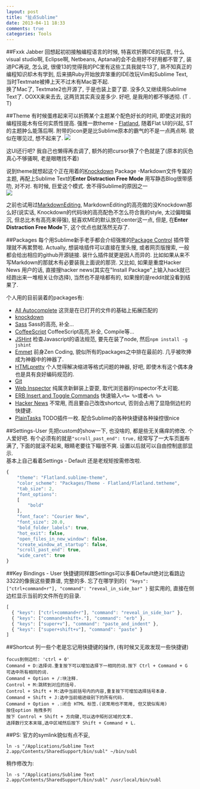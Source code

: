 ```yaml
---
layout: post
title: "扯点Sublime"
date: 2013-04-11 18:33
comments: true
categories: Tools
---
```

##Fxxk Jabber
回想起初初接触编程语言的时候, 特喜欢折腾IDE的玩意, 什么visual studio啊, Eclipse啊, Netbeans, Aptana的会不会用好不好用都不管了, 装进PC再说, 怎么说, 很傻13的觉得我的PC里有这些工具我就牛13了, 熟不知真正的编程知识却木有学到, 后来搞Ruby开始放弃笨重的IDE改玩Vim和Sublime Text, 当时Textmate被捧上天不过木有Mac耍不起.   
换了Mac了, Textmate2也开源了, 于是也装上耍了耍. 没多久又继续用Sublime Text了.  OOXX来来去去, 这两货其实真没差多少. 好吧, 是我用的都不够透彻. (T . T)

##Theme
有时候蛋疼起来可以折腾某个主题某个配色好长的时间, 即使这对我的编程技能木有任何实质性提高.  强推一款theme - [Flatland](https://github.com/thinkpixellab/flatland),  随着Flat UI的兴起, ST的主题肿么能落后啊.  附带的icon更是比Sublime原本的霸气的不是一点两点啊. 貌似在哪见过, 想不起来了.
![](http://farm9.staticflickr.com/8392/8636887917_4db9f0f2b7_b.jpg)

这UI还行吧? 我自己也懒得再去调了, 额外的把cursor换了个色就是了(原本的灰色真心不够骚啊, 老是眼瞎找不着)
<!-- more -->
说到theme就想起这个正在用着的[Knockdown](https://github.com/aziz/knockdown) Package -Markdown文件专属的主题, 再配上Sublime Text的**Enter Distraction Free Mode** 用写静态Blog很带感叻, 对不对.  有时候, 巨爱这个模式. 舍不得Sublime的原因之一  
![](http://farm9.staticflickr.com/8264/8638936015_31cde7d54f_b.jpg)  

之前也试用过[MarkdownEditing](https://github.com/ttscoff/MarkdownEditing), MarkdownEditing的高亮做的没Knockdown那么好(说实话, Knockdown的代码块的高亮配色不怎么符合我的style, 太过偏暗偏沉, 但总比木有高亮来得强), 挺喜欢ME的默认放在center这一点, 但是, 在**Enter Distraction Free Mode**下, 这个优点也就荡然无存了. 

##Packages
每个用Sublime新手老手都会介绍强推的[Package Control](http://wbond.net/sublime_packages/package_control/installation) 插件管理就不再累赘啦.
Actually, 想装啥插件可以直接在里头搜, 或者网页版搜索, 一般都会给出相应的github开源链接. 装什么插件就更是因人而异的.  比如如果从来不写Markdown的那就木有必要装我上面说的那货.  又比如, 如果是重度Hacker News 用户的话, 直接搜hacker news(其实在"Install Package"上输入hack就已经跑出来一堆相关让你选择), 当然也不是啥都有的, 如果搜的是reddit就没看到结果了. 

个人用的目前装着的packages有:

- [All Autocomplete](https://github.com/alienhard/SublimeAllAutocomplete) 这货是在已打开的文件的基础上拓展匹配的
- [knockdown](https://github.com/aziz/knockdown)
- [Sass](https://github.com/nathos/sass-textmate-bundle) Sass的高亮, 补全...
- [CoffeeScript](http://xavura.github.io/CoffeeScript-Sublime-Plugin/)  CoffeeScript高亮,补全, Compile等...
- [JSHint](https://github.com/uipoet/sublime-jshint) 检查Javascript的语法规范, 要先在装了node, 然后`npm install -g jshint`
- [Emmet](http://emmet.io/) 前身Zen Coding, 貌似所有的packages之中排在最前的. 几乎被吹捧成为神器中的神器了. 
- [HTMLpretty](https://sublime.wbond.net/packages/HTML-CSS-JS%20Prettify) 个人觉得解决缩进等格式问题的神器, 好吧, 即使木有这个偶本身也是具有良好编码规范的.
- [Git](https://github.com/kemayo/sublime-text-2-git) 
- [Web Inspector](https://github.com/sokolovstas/SublimeWebInspector) 纯属贪新鲜装上耍耍, 取代浏览器的inspector不太可能. 
- [ERB Insert and Toggle Commands](https://github.com/eddorre/SublimeERB) 快速输入`<%= %>`或者`<% %>`
- [Hacker News](https://github.com/dotty/HackerNews-SublimeTextPlugin) 不常用, 而且要自己改改shortcut, 否则会占用了显隐侧边栏的快捷键.
- [PlainTasks](https://github.com/aziz/PlainTasks) TODO插件一枚. 配合Sublime的各种快捷键各种操控很nice

##Settings-User
先把custom的show一下, 也没啥的, 都是些无关痛痒的修改. 个人爱好吧. 有个必须有的就是`"scroll_past_end": true,` 经常写了一大车页面布满了, 下面的就滚不起来, 眼睛老要往下瞄很不爽. 设置以后就可以自由控制底部显示.  
基本上自己看着Settings - Default 还是老规矩按需修改啦. 

```javascript
{
    "theme": "Flatland.sublime-theme",
    "color_scheme": "Packages/Theme - Flatland/Flatland.tmtheme",
    "tab_size": 2,
    "font_options":
    [
        "bold"
    ],
    "font_face": "Courier New",
    "font_size": 20.0,
    "bold_folder_labels": true,
    "hot_exit": false,
    "open_files_in_new_window": false,
    "create_window_at_startup": false,
    "scroll_past_end": true,
    "wide_caret": true
}
```

##Key Bindings - User
快捷键同样跟Settings可以多看Default绝对比看路边3322的像我这些要靠谱, 完整的多. 忘了在哪学到的`{ "keys": ["ctrl+command+r"], "command": "reveal_in_side_bar" }` 挺实用的, 直接在侧边栏显示当前的文件所在的目录. 

```javascript
[
  { "keys": ["ctrl+command+r"], "command": "reveal_in_side_bar" },
  { "keys": ["command+shift+."], "command": "erb" },
  { "keys": ["super+v"], "command": "paste_and_indent" }, 
  { "keys": ["super+shift+v"], "command": "paste" }
]
```

##Shortcut
列一些个老是忘记用快捷键的操作, (有时候又无故发现一些快捷键)

```
focus到侧边栏: 'ctrl + 0'
Command + D:选择词.重复按下可以增加选择下一相同的词.按下 Ctrl + Command + G 可选中所有相同的词.
Command + Option + /:块注释.
Control + M:跳转到对应的括号.
Control + Shift + M:选中当前括号内的内容,重复按下可增加选择括号本身.
Command + Shift + J:选中当前缩进级别下的所有代码.
Command + Option + .:闭合 HTML 标签.(说常用也不常用, 但又貌似有用)
按住option 拖拽多列
按下 Control + Shift + 方向键,可以选中矩形区域的文本.
选择数行文本末端,选中区域然后按下 Shift + Command + L.

```

##PS:
官方的symlink貌似有点不妥, 

```
ln -s "/Applications/Sublime Text 2.app/Contents/SharedSupport/bin/subl" ~/bin/subl

```

稍作修改为:

```
ln -s "/Applications/Sublime Text 2.app/Contents/SharedSupport/bin/subl" /usr/local/bin/subl

```